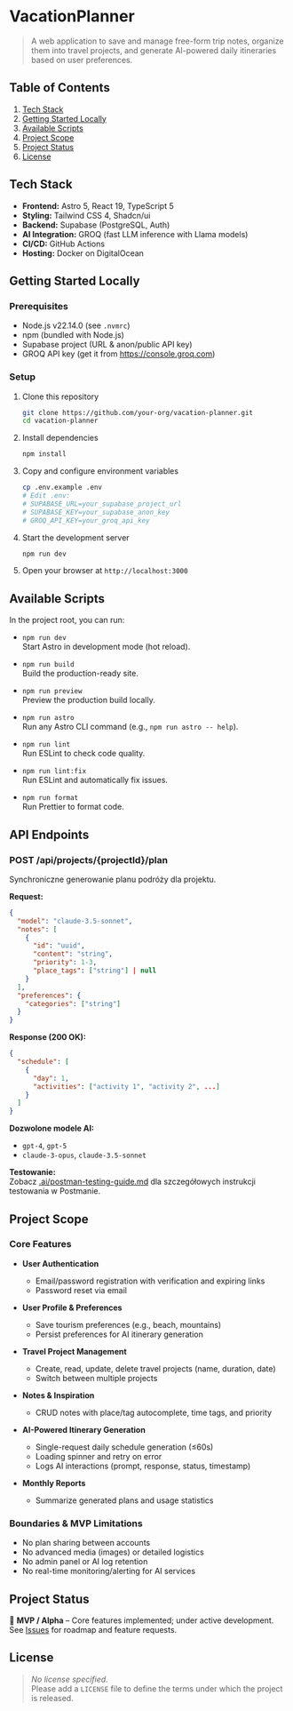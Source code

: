 # VacationPlanner

> A web application to save and manage free-form trip notes, organize them into travel projects, and generate AI-powered daily itineraries based on user preferences.

## Table of Contents

1. [Tech Stack](#tech-stack)  
2. [Getting Started Locally](#getting-started-locally)  
3. [Available Scripts](#available-scripts)  
4. [Project Scope](#project-scope)  
5. [Project Status](#project-status)  
6. [License](#license)  

## Tech Stack

- **Frontend:** Astro 5, React 19, TypeScript 5  
- **Styling:** Tailwind CSS 4, Shadcn/ui  
- **Backend:** Supabase (PostgreSQL, Auth)  
- **AI Integration:** GROQ (fast LLM inference with Llama models)  
- **CI/CD:** GitHub Actions  
- **Hosting:** Docker on DigitalOcean  

## Getting Started Locally

### Prerequisites

- Node.js v22.14.0 (see `.nvmrc`)  
- npm (bundled with Node.js)  
- Supabase project (URL & anon/public API key)  
- GROQ API key (get it from https://console.groq.com)  

### Setup

1. Clone this repository  
   ```bash
   git clone https://github.com/your-org/vacation-planner.git
   cd vacation-planner
   ```  
2. Install dependencies  
   ```bash
   npm install
   ```  
3. Copy and configure environment variables  
   ```bash
   cp .env.example .env
   # Edit .env:
   # SUPABASE_URL=your_supabase_project_url
   # SUPABASE_KEY=your_supabase_anon_key
   # GROQ_API_KEY=your_groq_api_key
   ```  
4. Start the development server  
   ```bash
   npm run dev
   ```  
5. Open your browser at `http://localhost:3000`

## Available Scripts

In the project root, you can run:

- `npm run dev`  
  Start Astro in development mode (hot reload).

- `npm run build`  
  Build the production-ready site.

- `npm run preview`  
  Preview the production build locally.

- `npm run astro`  
  Run any Astro CLI command (e.g., `npm run astro -- help`).

- `npm run lint`  
  Run ESLint to check code quality.

- `npm run lint:fix`  
  Run ESLint and automatically fix issues.

- `npm run format`  
  Run Prettier to format code.

## API Endpoints

### POST /api/projects/{projectId}/plan

Synchroniczne generowanie planu podróży dla projektu.

**Request:**
```json
{
  "model": "claude-3.5-sonnet",
  "notes": [
    {
      "id": "uuid",
      "content": "string",
      "priority": 1-3,
      "place_tags": ["string"] | null
    }
  ],
  "preferences": {
    "categories": ["string"]
  }
}
```

**Response (200 OK):**
```json
{
  "schedule": [
    {
      "day": 1,
      "activities": ["activity 1", "activity 2", ...]
    }
  ]
}
```

**Dozwolone modele AI:**
- `gpt-4`, `gpt-5`
- `claude-3-opus`, `claude-3.5-sonnet`

**Testowanie:**  
Zobacz [.ai/postman-testing-guide.md](.ai/postman-testing-guide.md) dla szczegółowych instrukcji testowania w Postmanie.

## Project Scope

### Core Features

- **User Authentication**  
  - Email/password registration with verification and expiring links  
  - Password reset via email  

- **User Profile & Preferences**  
  - Save tourism preferences (e.g., beach, mountains)  
  - Persist preferences for AI itinerary generation  

- **Travel Project Management**  
  - Create, read, update, delete travel projects (name, duration, date)  
  - Switch between multiple projects  

- **Notes & Inspiration**  
  - CRUD notes with place/tag autocomplete, time tags, and priority  

- **AI-Powered Itinerary Generation**  
  - Single-request daily schedule generation (≤60s)  
  - Loading spinner and retry on error  
  - Logs AI interactions (prompt, response, status, timestamp)  

- **Monthly Reports**  
  - Summarize generated plans and usage statistics  

### Boundaries & MVP Limitations

- No plan sharing between accounts  
- No advanced media (images) or detailed logistics  
- No admin panel or AI log retention  
- No real-time monitoring/alerting for AI services  

## Project Status

🚧 **MVP / Alpha** – Core features implemented; under active development.  
See [Issues](https://github.com/your-org/vacation-planner/issues) for roadmap and feature requests.

## License

> _No license specified._  
Please add a `LICENSE` file to define the terms under which the project is released.
